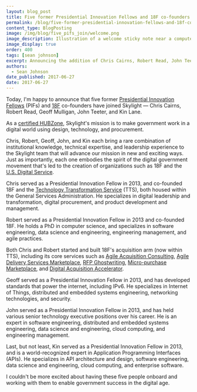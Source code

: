 ```yaml
---
layout: blog_post
title: Five former Presidential Innovation Fellows and 18F co-founders join Skylight
permalink: /blog/five-former-presidential-innovation-fellows-and-18f-cofounders-join-skylight/
content_type: BlogPosting
image: /img/blog/five_pifs_join/welcome.png
image_description: Illustration of a welcome sticky note near a computer.
image_display: true
order: 400
tags: [sean johnson]
excerpt: Announcing the addition of Chris Cairns, Robert Read, John Teeter, Geoff Mulligan, and Kin Lane to the Skylight team.
authors:
  - Sean Johnson
date_published: 2017-06-27
date: 2017-06-27
---
```

Today, I'm happy to announce that five former <a href="https://presidentialinnovationfellows.gov/">Presidential Innovation Fellows</a> (PIFs) and <a href="https://18f.gsa.gov/">18F</a> co-founders have joined Skylight &mdash; Chris Cairns, Robert Read, Geoff Mulligan, John Teeter, and Kin Lane.

As a [certified HUBZone](/about/#hubzone), Skylight's mission is to make government work in a digital world using design, technology, and procurement.

Chris, Robert, Geoff, John, and Kin each bring a rare combination of institutional knowledge, technical expertise, and leadership experience to the Skylight team that will advance our mission in new and exciting ways. Just as importantly, each one embodies the spirit of the digital
government movement that's led to the creation of organizations such as 18F and the <a href="https://www.usds.gov/">U.S. Digital Service</a>.

Chris served as a Presidential Innovation Fellow in 2013, and co-founded 18F and the <a href="https://www.gsa.gov/portal/category/25729">Technology Transformation Service</a> (TTS), both housed within the General Services Administration. He specializes in digital leadership and transformation, digital procurement, and product development and management.

Robert served as a Presidential Innovation Fellow in 2013 and co-founded 18F. He holds a PhD in computer science, and specializes in software engineering, data science and engineering, engineering management, and agile practices.

Both Chris and Robert started and built 18F's acquisition arm (now within TTS), including its core services such as [Agile Acquisition Consulting](/work/agile-acquisition-framework/), [Agile Delivery Services Marketplace](/work/agile-delivery-services-marketplace/), <a href="https://18f.gsa.gov/2015/03/30/new-rfp-ghostwriting-service-to-improve-contract-success/">RFP Ghostwriting</a>, <a href="https://micropurchase.18f.gov/">Micro-purchase Marketplace</a>, and [Digital Acquisition Accelerator](/work/digital-acquisition-accelerator/).

Geoff served as a Presidential Innovation Fellow in 2013, and has developed standards that power the internet, including IPv6. He specializes in Internet of Things, distributed and embedded systems engineering, networking technologies, and security.

John served as a Presidential Innovation Fellow in 2013, and has held various senior technology executive positions over his career. He is an expert in software engineering, distributed and embedded systems engineering, data science and engineering, cloud computing, and engineering management.

Last, but not least, Kin served as a Presidential Innovation Fellow in 2013, and is a world-recognized expert in Application Programming Interfaces (APIs). He specializes in API architecture and design, software engineering, data science and engineering, cloud computing, and enterprise software.

I couldn't be more excited about having these five people onboard and working with them to enable government success in the digital age.
